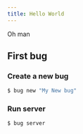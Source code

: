 ```yaml
---
title: Hello World
---
```

Oh man 

## First bug

### Create a new bug

``` bash
$ bug new "My New bug"
```



### Run server

``` bash
$ bug server
```
